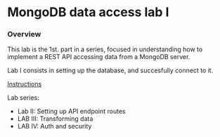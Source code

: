 # MongoDB data access lab I

### Overview

This lab is the 1st. part in a series, focused in understanding how to implement a REST API accessing data from a MongoDB server. 

Lab I consists in setting up the database, and succesfully connect to it.

[Instructions](./instructions.md)

Lab series:
* Lab II: Setting up API endpoint routes
* LAB III: Transforming data
* LAB IV: Auth and security
  
